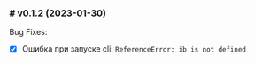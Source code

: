 ### # v0.1.2 (2023-01-30)

Bug Fixes:

- [x] Ошибка при запуске cli: `ReferenceError: ib is not defined`
